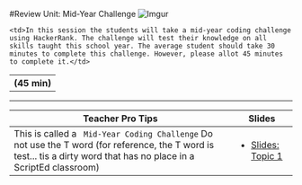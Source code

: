 #Review Unit: Mid-Year Challenge
 ![Imgur](http://i.imgur.com/uRbrxKHm.jpg)
  
<table>
<tr>
	<th> (45 min)</th>
</tr>
<tr>

	<td>In this session the students will take a mid-year coding challenge using HackerRank. The challenge will test their knowledge on all skills taught this school year. The average student should take 30 minutes to complete this challenge. However, please allot 45 minutes to complete it.</td>

</tr>
</table>

***

| <center> **Teacher Pro Tips** </center> |<center> **Slides** </center> |
|-------|-------|
|This is called a ` Mid-Year Coding Challenge` Do not use the T word (for reference, the T word is test... tis a dirty word that has no place in a ScriptEd classroom)| <ul><li><a href = "https://docs.google.com/presentation/d/1lAyp2PhmGa19fyjp1zggDU_Ks1njLOassBlBUS9vs-M/edit#slide=id.g14ecb9111c_1_0">Slides: Topic 1</a></li></ul> | 







